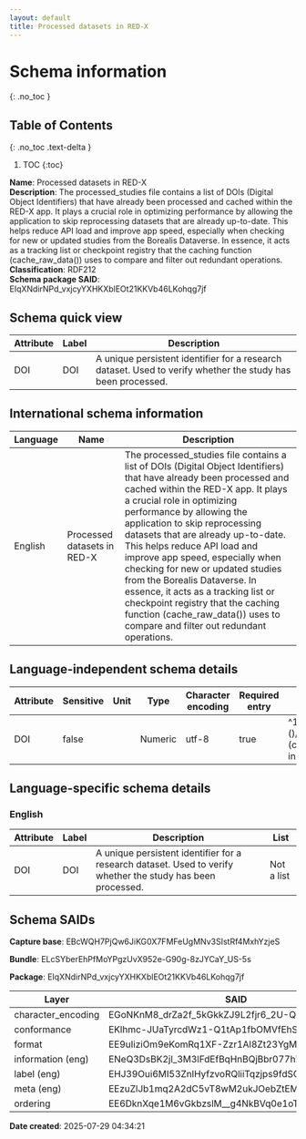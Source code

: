 ```yaml
---
layout: default  
title: Processed datasets in RED-X  
---
```


# Schema information
{: .no_toc }

## Table of Contents
{: .no_toc .text-delta }

1. TOC
{:toc}

**Name**: Processed datasets in RED-X  
**Description**: The processed_studies file contains a list of DOIs (Digital Object Identifiers) that have already been processed and cached within the RED-X app. It plays a crucial role in optimizing performance by allowing the application to skip reprocessing datasets that are already up-to-date. This helps reduce API load and improve app speed, especially when checking for new or updated studies from the Borealis Dataverse. In essence, it acts as a tracking list or checkpoint registry that the caching function (cache_raw_data()) uses to compare and filter out redundant operations.  
**Classification**: RDF212  
**Schema package SAID**: EIqXNdirNPd_vxjcyYXHKXblEOt21KKVb46LKohqg7jf  

## Schema quick view

| Attribute | Label | Description |
| --- | --- | --- |
| DOI | DOI | A unique persistent identifier for a research dataset. Used to verify whether the study has been processed. |

## International schema information

| Language | Name | Description |
| --- | --- | --- |
| English | Processed datasets in RED-X | The processed_studies file contains a list of DOIs (Digital Object Identifiers) that have already been processed and cached within the RED-X app. It plays a crucial role in optimizing performance by allowing the application to skip reprocessing datasets that are already up-to-date. This helps reduce API load and improve app speed, especially when checking for new or updated studies from the Borealis Dataverse. In essence, it acts as a tracking list or checkpoint registry that the caching function (cache_raw_data()) uses to compare and filter out redundant operations. |

## Language-independent schema details

| Attribute | Sensitive | Unit | Type | Character encoding | Required entry | Format rule |
| --- | --- | --- | --- | --- | --- | --- |
| DOI | false |  | Numeric | utf-8 | true | ^10\\\.\\d\{4,9\}/\[\-\.\_;\(\)/:A\-Z0\-9\]\+$ \(case\-insensitive\) |

## Language-specific schema details

### English

| Attribute | Label | Description | List |
| --- | --- | --- | --- |
| DOI | DOI | A unique persistent identifier for a research dataset. Used to verify whether the study has been processed. | Not a list |

## Schema SAIDs

**Capture base**: EBcWQH7PjQw6JiKG0X7FMFeUgMNv3SIstRf4MxhYzjeS

**Bundle**: ELcSYberEhPfMoYPgzUvX952e-G90g-8zJYCaY_US-5s

**Package**: EIqXNdirNPd_vxjcyYXHKXblEOt21KKVb46LKohqg7jf

| Layer | SAID | Type |
| --- | --- | --- |
| character_encoding | EGoNKnM8_drZa2f_5kGkkZJ9L2fjr6_2U-QQulUGApy2 | spec/overlays/character_encoding/1.1 |
| conformance | EKlhmc-JUaTyrcdWz1-Q1tAp1fbOMVfEhSdg6ZRsJ8j3 | spec/overlays/conformance/1.1 |
| format | EE9uIiziOm9eKomRq1XF-Zzr1Al8Zt23YgMoN6ERAmuv | spec/overlays/format/1.1 |
| information (eng) | ENeQ3DsBK2jl_3M3lFdEfBqHnBQjBbr077hZxrCzwTvs | spec/overlays/information/1.1 |
| label (eng) | EHJ39Oui6MI53ZnlHyfzvoRQliiTqzjps9fdSOFcdsim | spec/overlays/label/1.1 |
| meta (eng) | EEzuZlJb1mq2A2dC5vT8wM2ukJOebZtEM8ykbWKg1Dh5 | spec/overlays/meta/1.1 |
| ordering | EE6DknXqe1M6vGkbzslM__g4NkBVq0e1oT6vm2AXSHvP | community/overlays/adc/ordering/1.1 |

**Date created**: 2025-07-29 04:34:21


